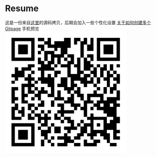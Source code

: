 # Resume
这是一份来自[这里](https://github.com/xaoxuu/hexo-theme-resume)的源码拷贝，后期会加入一些个性化设置
[关于如何创建多个Gitpage](https://segmentfault.com/a/1190000003946969)
手机预览
![个人简历](/images/src/QR-code.png)
